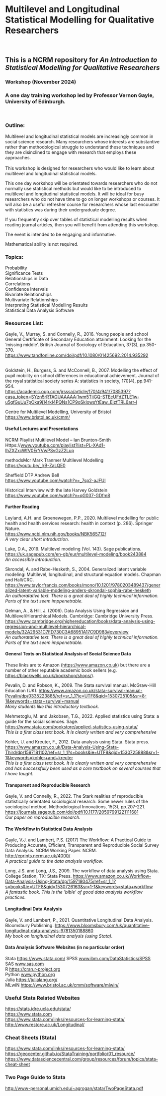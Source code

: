 # Multilevel and Longitudinal Statistical Modelling for Qualitative Researchers <br>
<br>

## This is a NCRM repository for *An Introduction to Statistical Modelling for Qualitative Researchers*


### Workshop (November 2024)

### A one day training workshop led by Professor Vernon Gayle, University of Edinburgh.
<br>

### Outline:

Multilevel and longitudinal statistical models are increasingly common in social science research. Many researchers whose interests are substantive rather than methodological struggle to understand these techniques and they are disinclined to engage with research that employs these approaches. <br>
<br>
This workshop is designed for researchers who would like to learn about multilevel and longitudinal statistical models. <br>

This one day workshop will be orientated towards researchers who do not normally use statistical methods but would like to be introduced to multilevel and longitudinal statistical models. It will be ideal for busy researchers who do not have time to go on longer workshops or courses. It will also be a useful refresher course for researchers whose last encounter with statistics was during their undergraduate degree. <br>

If you frequently skip over tables of statistical modelling results when reading journal articles, then you will benefit from attending this workshop. <br>

The event is intended to be engaging and informative. <br>

Mathematical ability is not required. <br>


### Topics: 

Probability <br>
Significance Tests <br>
Relationships in Data <br>
Correlations <br>
Confidence Intervals <br>
Bivariate Relationships <br>
Multivariate Relationships <br>
Interpreting Statistical Modelling Results <br>
Statistical Data Analysis Software <br>


### Resources List: 

Gayle, V., Murray, S. and Connelly, R., 2016. Young people and school General Certificate of Secondary Education attainment: Looking for the ‘missing middle’. British Journal of Sociology of Education, 37(3), pp.350-370. <br>
https://www.tandfonline.com/doi/pdf/10.1080/01425692.2014.935292 <br>
<br>

Goldstein, H., Burgess, S. and McConnell, B., 2007. Modelling the effect of pupil mobility on school differences in educational achievement. Journal of the royal statistical society series A: statistics in society, 170(4), pp.941-954. <br>
https://academic.oup.com/jrsssa/article/170/4/941/7085397?casa_token=SYzn5rRTAGUAAAAA:1wm5TiiGQ-STEcUFdZTLE1w-u5gfGuUu7pOka9j14rkI4PQNs1CP9oSkIowsYtEaw_EizfTRL6arr-I  <br>

Centre for Multilevel Modelling, University of Bristol https://www.bristol.ac.uk/cmm/

#### Useful Lectures and Presentations

NCRM Playlist Multilevel Model – Ian Brunton-Smith <br>
Https://www.youtube.com/playlist?list=PL-XAd1-IhZXZxcWfV0ErYVwPSvGzZ2Lup   <br>

methodsMcr Mark Tranmer Multilevel Modelling <br>
https://youtu.be/_lrB-ZaLQE0 <br>

Sheffield DTP Andrew Bell <br>
https://www.youtube.com/watch?v=_7sp2-aJFUI <br>

Historical Interview with the late Harvey Goldstein <br>
https://www.youtube.com/watch?v=qG037-GDfm8 <br>


#### Further Reading

Leyland, A.H. and Groenewegen, P.P., 2020. Multilevel modelling for public health and health services research: health in context (p. 286). Springer Nature. <br>
https://www.ncbi.nlm.nih.gov/books/NBK565712/ <br>
_A very clear short introduction._

Luke, D.A., 2019. Multilevel modeling (Vol. 143). Sage publications. <br>
https://uk.sagepub.com/en-gb/eur/multilevel-modeling/book243884 <br>
_An accessible introduction._

Skrondal, A. and Rabe-Hesketh, S., 2004. Generalized latent variable modeling: Multilevel, longitudinal, and structural equation models. Chapman and Hall/CRC.<br>
https://www.taylorfrancis.com/books/mono/10.1201/9780203489437/generalized-latent-variable-modeling-anders-skrondal-sophia-rabe-hesketh <br>
_An authoratative text. There is a great deal of highly technical information. Parts of the text seem imppenetrable._

Gelman, A., & Hill, J. (2006). Data Analysis Using Regression and Multilevel/Hierarchical Models. Cambridge: Cambridge University Press. <br>
https://www.cambridge.org/highereducation/books/data-analysis-using-regression-and-multilevel-hierarchical-models/32A29531C7FD730C3A68951A17C9D983#overview <br>
_An authoratative text. There is a great deal of highly technical information. Parts of the text seem imppenetrable._

#### General Texts on Statistical Analysis of Social Science Data 

These links are to Amazon (https://www.amazon.co.uk) but there are a number of other reputable academic book sellers (e.g. https://blackwells.co.uk/bookshop/shops/).

Pevalin, D. and Robson, K., 2009. The Stata survival manual. McGraw-Hill Education (UK).
https://www.amazon.co.uk/stata-survival-manual-Pevalin/dp/0335223885/ref=sr_1_1?ie=UTF8&qid=1530725105&sr=8-1&keywords=stata+survival+manual<br>
_Many students like this introductory textbook._

Mehmetoglu, M. and Jakobsen, T.G., 2022. Applied statistics using Stata: a guide for the social sciences. Sage.
https://www.stata.com/bookstore/applied-statistics-using-stata/<br>
_This is a first class text book. It is clearly written and very comprehensive_

Kohler, U. and Kreuter, F., 2012. Data analysis using Stata. Stata press.
https://www.amazon.co.uk/Data-Analysis-Using-Stata-Third/dp/1597181102/ref=sr_1_1?s=books&ie=UTF8&qid=1530725888&sr=1-1&keywords=kohler+and+kreuter<br>
_This is a first class text book. It is clearly written and very comprehensive and has successfully been used as a core textbook on several courses that I have taught._

#### Transparent and Reproducible Research 

Gayle, V. and Connelly, R., 2022. The Stark realities of reproducible statistically orientated sociological research: Some newer rules of the sociological method. Methodological Innovations, 15(3), pp.207-221.
https://journals.sagepub.com/doi/pdf/10.1177/20597991221111681 <br>
_Our paper on reproducible research._

#### The Workflow in Statistical Data Analysis

Gayle, V.J. and Lambert, P.S. (2017) The Workflow: A Practical Guide to Producing Accurate, Efficient, Transparent and Reproducible Social Survey Data Analysis. NCRM Working Paper. NCRM.
http://eprints.ncrm.ac.uk/4000/<br>
_A practical guide to the data analysis workflow._

Long, J.S. and Long, J.S., 2009. The workflow of data analysis using Stata. College Station, TX: Stata Press.
https://www.amazon.co.uk/Workflow-Data-Analysis-Using-Stata/dp/1597180475/ref=sr_1_1?s=books&ie=UTF8&qid=1530726163&sr=1-1&keywords=stata+workflow<br>
_A fantastic book. This is the 'bible' of good data analysis workflow practices._

#### Longitudinal Data Analysis

Gayle, V. and Lambert, P., 2021. Quantitative Longitudinal Data Analysis. Bloomsbury Publishing.
https://www.bloomsbury.com/uk/quantitative-longitudinal-data-analysis-9781350188860<br>
_My book on longitudinal data analysis (using Stata)._


#### Data Analysis Software Websites (in no particular order)

Stata https://www.stata.com/
SPSS	www.ibm.com/DataStatistics/SPSS <br>
SAS  	www.sas.com <br>
R		https://cran.r-project.org <br>
Python	www.python.org <br>
Julia	https://julialang.org/ <br>
MLwiN https://www.bristol.ac.uk/cmm/software/mlwin/
<br>


### Useful Stata Related Websites 

https://stats.idre.ucla.edu/stata/  <br>
https://www.stata.com  <br>
https://www.stata.com/links/resources-for-learning-stata/  <br>
http://www.restore.ac.uk/Longitudinal/


### Cheat Sheets (Stata)

https://www.stata.com/links/resources-for-learning-stata/ <br>
https://geocenter.github.io/StataTraining/portfolio/01_resource/  <br>
https://www.datasciencecentral.com/group/resources/forum/topics/stata-cheat-sheet  <br>

### Two Page Guide to Stata

http://www-personal.umich.edu/~agrogan/stata/TwoPageStata.pdf
